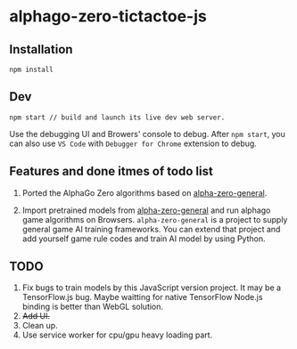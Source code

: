 # alphago-zero-tictactoe-js

## Installation

```
npm install
```

## Dev

```
npm start // build and launch its live dev web server.
```

Use the debugging UI and Browers' console to debug. After `npm start`, you can also use `VS Code` with `Debugger for Chrome` extension to debug.

## Features and done itmes of todo list

1. Ported the AlphaGo Zero algorithms based on [alpha-zero-general](https://github.com/suragnair/alpha-zero-general).

2. Import pretrained models from [alpha-zero-general](https://github.com/suragnair/alpha-zero-general) and run alphago game algorithms on Browsers.
`alpha-zero-general` is a project to supply general game AI training frameworks. You can extend that project and add yourself game rule codes and train AI model
by using Python.

## TODO

1. Fix bugs to train models by this JavaScript version project. It may be a TensorFlow.js bug. Maybe waitting for native TensorFlow Node.js binding is better than WebGL solution.
2. ~~Add UI.~~
3. Clean up.
4. Use service worker for cpu/gpu heavy loading part.
